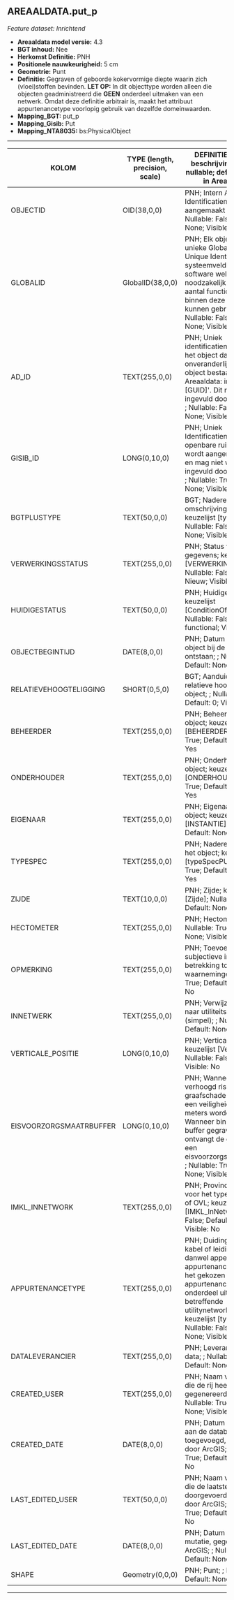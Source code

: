 ## AREAALDATA.put_p

*Feature dataset: Inrichtend*


* __Areaaldata model versie:__ 4.3
* __BGT inhoud:__ Nee
* __Herkomst Definitie:__ PNH
* __Positionele nauwkeurigheid:__ 5 cm
* __Geometrie:__ Punt
* __Definitie:__ Gegraven of geboorde kokervormige diepte waarin zich (vloei)stoffen bevinden. __LET OP:__ In dit objecttype worden alleen die objecten geadministreerd die __GEEN__ onderdeel uitmaken van een netwerk. Omdat deze definitie arbitrair is, maakt het attribuut appurtenancetype voorlopig gebruik van dezelfde domeinwaarden.
* __Mapping_BGT:__ put_p
* __Mapping_Gisib:__ Put
* __Mapping_NTA8035:__ bs:PhysicalObject

***

|__KOLOM__                             |__TYPE (length, precision, scale)__          	          |__DEFINITIE__(oorsprong; beschrijving; keuzelijst; nullable; default; zichtbaar in Areaalviewer)|
|------                          	 |----          	      |-----    |
|OBJECTID                            |OID(38,0,0)             |PNH; Intern ArcGIS Identificatienummer, aangemaakt door ArcGIS; ; Nullable: False; Default: None; Visible: Yes|
|GLOBALID                            |GlobalID(38,0,0)        |PNH; Elk object heeft een unieke GlobalID (Global Unique Identifier). Dit is een systeemveld van de ArcGIS software welke noodzakelijk is om een aantal functionaliteiten binnen deze software te kunnen gebruiken; ; Nullable: False; Default: None; Visible: No|
|AD_ID                               |TEXT(255,0,0)           |PNH; Uniek identificatienummer voor het object dat onveranderlijk is zolang het object bestaat in Areaaldata: in format 'AD.[GUID]'. Dit moet worden ingevuld door de aannemer; ; Nullable: False; Default: None; Visible: Yes|
|GISIB_ID                            |LONG(0,10,0)            |PNH; Uniek Identificatienummer beheer openbare ruimte (GISIB), wordt aangemaakt in GISIB en mag niet worden ingevuld door de aannemer; ; Nullable: True; Default: None; Visible: No|
|BGTPLUSTYPE                         |TEXT(50,0,0)            |BGT; Nadere type omschrijving in de BGT; keuzelijst [typePUT]; Nullable: False; Default: None; Visible: No|
|VERWERKINGSSTATUS                   |TEXT(255,0,0)           |PNH; Status van de gegevens; keuzelijst [VERWERKINGSSTATUS]; Nullable: False; Default: Nieuw; Visible: Yes|
|HUIDIGESTATUS                       |TEXT(50,0,0)            |PNH; Huidige status; keuzelijst [ConditionOfFacilityValue]; Nullable: False; Default: functional; Visible: No|
|OBJECTBEGINTIJD                     |DATE(8,0,0)             |PNH; Datum waarop het object bij de bronhouder is ontstaan; ; Nullable: True; Default: None; Visible: Yes|
|RELATIEVEHOOGTELIGGING              |SHORT(0,5,0)            |BGT; Aanduiding voor de relatieve hoogte van het object; ; Nullable: False; Default: 0; Visible: Yes|
|BEHEERDER                           |TEXT(255,0,0)           |PNH; Beheerder van het object; keuzelijst [BEHEERDER]; Nullable: True; Default: None; Visible: Yes|
|ONDERHOUDER                         |TEXT(255,0,0)           |PNH; Onderhouder van het object; keuzelijst [ONDERHOUDER]; Nullable: True; Default: None; Visible: Yes|
|EIGENAAR                            |TEXT(255,0,0)           |PNH; Eigenaar van het object; keuzelijst [INSTANTIE]; Nullable: True; Default: None; Visible: Yes|
|TYPESPEC                            |TEXT(255,0,0)           |PNH; Nadere typering van het object; keuzelijst [typeSpecPUT]; Nullable: True; Default: None; Visible: Yes|
|ZIJDE                               |TEXT(10,0,0)            |PNH; Zijde; keuzelijst [Zijde]; Nullable: True; Default: None; Visible: No|
|HECTOMETER                          |TEXT(255,0,0)           |PNH; Hectometrering; ; Nullable: True; Default: None; Visible: Yes|
|OPMERKING                           |TEXT(255,0,0)           |PNH; Toevoeging van subjectieve informatie met betrekking tot opmerkelijke waarnemingen; ; Nullable: True; Default: None; Visible: No|
|INNETWERK                           |TEXT(255,0,0)           |PNH; Verwijzende sleutel naar utiliteitsNet_tbl (simpel); ; Nullable: True; Default: None; Visible: No|
|VERTICALE_POSITIE                   |LONG(0,10,0)            |PNH; Verticale positie; keuzelijst [VerticalePositie]; Nullable: False; Default: 3; Visible: No|
|EISVOORZORGSMAATRBUFFER             |LONG(0,10,0)            |PNH; Wanneer de asset een verhoogd risico op graafschade heeft, kan hier een veiligheidsbuffer in meters worden opgegeven. Wanneer binnen deze buffer gegraven wordt, ontvangt de grondroerder een eisvoorzorgsmaatregelbrief; ; Nullable: True; Default: None; Visible: No|
|IMKL_INNETWORK                      |TEXT(255,0,0)           |PNH; Provincie aanduiding voor het type net, VB: VRI of OVL; keuzelijst [IMKL_InNetwork]; Nullable: False; Default: RIOOL; Visible: No|
|APPURTENANCETYPE                    |TEXT(255,0,0)           |PNH; Duiding van het type kabel of leidingelement, danwel appendage of appurtenance. Let op dat het gekozen appurtenancetype onderdeel uit maakt van het betreffende utilitynetworktype; keuzelijst [typeSpecLDE]; Nullable: False; Default: None; Visible: No|
|DATALEVERANCIER                     |TEXT(255,0,0)           |PNH; Leverancier van de data; ; Nullable: True; Default: None; Visible: No|
|CREATED_USER                        |TEXT(255,0,0)           |PNH; Naam van gebruiker die de rij heeft aangemaakt, gegenereerd door ArcGIS; ; Nullable: True; Default: None; Visible: No|
|CREATED_DATE                        |DATE(8,0,0)             |PNH; Datum waarop de rij aan de database is toegevoegd, gegenereerd door ArcGIS; ; Nullable: True; Default: None; Visible: No|
|LAST_EDITED_USER                    |TEXT(50,0,0)            |PNH; Naam van gebruiker die de laatste mutatie heeft doorgevoerd, gegenereerd door ArcGIS; ; Nullable: True; Default: None; Visible: No|
|LAST_EDITED_DATE                    |DATE(8,0,0)             |PNH; Datum van de laatste mutatie, gegenereerd door ArcGIS; ; Nullable: True; Default: None; Visible: No|
|SHAPE                               |Geometry(0,0,0)         |PNH; Punt; ; Nullable: False; Default: None; Visible: Yes|




***
